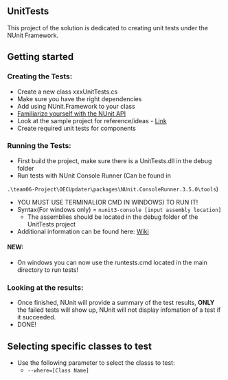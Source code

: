 UnitTests
------

This project of the solution is dedicated to creating unit tests under the NUnit Framework.


Getting started
------
### Creating the Tests:
- Create a new class xxxUnitTests.cs
- Make sure you have the right dependencies
- Add using NUnit.Framework to your class
- [Familiarize yourself with the NUnit API](https://github.com/nunit/docs/wiki)
- Look at the sample project for reference/ideas - [Link](https://github.com/nunit/nunit-csharp-samples/blob/master/)
- Create required unit tests for components

### Running the Tests:
- First build the project, make sure there is a UnitTests.dll in the debug folder
- Run tests with NUnit Console Runner (Can be found in

`.\team06-Project\OECUpdater\packages\NUnit.ConsoleRunner.3.5.0\tools`)
  - YOU MUST USE TERMINAL(OR CMD IN WINDOWS) TO RUN IT!
  - Syntax(For windows only) = `nunit3-console [input assembly location]`
    - The assemblies should be located in the debug folder of the UnitTests project
- Additional information can be found here: [Wiki](https://github.com/nunit/docs/wiki/Console-Command-Line)

#### NEW:
- On windows you can now use the runtests.cmd located in the main directory to run tests!

### Looking at the results:
- Once finished, NUnit will provide a summary of the test results, **ONLY** the failed tests will show up, NUnit will not display infomation of a test if it succeeded.
- DONE!

Selecting specific classes to test
-----
- Use the following parameter to select the classs to test:
  - `--where=[Class Name]`
